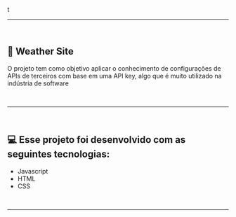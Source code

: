 t<br><hr><br> 

## 🌄 Weather Site

<p> O projeto tem como objetivo aplicar o conhecimento de configurações de APIs de terceiros com base em uma API key, algo que é muito utilizado na indústria de software </p>


<br><hr><br> 

## 💻 Esse projeto foi desenvolvido com as seguintes tecnologias:

- Javascript
- HTML 
- CSS

<br><hr><br>


